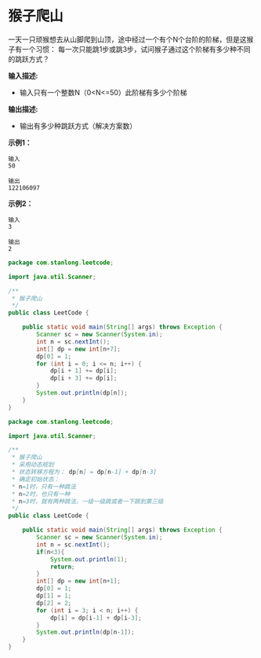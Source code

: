 # 猴子爬山

一天一只顽猴想去从山脚爬到山顶，途中经过一个有个N个台阶的阶梯，但是这猴子有一个习惯： 每一次只能跳1步或跳3步，试问猴子通过这个阶梯有多少种不同的跳跃方式？

 **输入描述:**

- 输入只有一个整数N（0<N<=50）此阶梯有多少个阶梯

**输出描述:**

- 输出有多少种跳跃方式（解决方案数）


**示例1：**

```
输入
50

输出
122106097
```

**示例2：**

```
输入
3

输出
2
```

```java
package com.stanlong.leetcode;

import java.util.Scanner;

/**
 * 猴子爬山
 */
public class LeetCode {

    public static void main(String[] args) throws Exception {
        Scanner sc = new Scanner(System.in);
        int n = sc.nextInt();
        int[] dp = new int[n+7];
        dp[0] = 1;
        for (int i = 0; i <= n; i++) {
            dp[i + 1] += dp[i];
            dp[i + 3] += dp[i];
        }
        System.out.println(dp[n]);
    }
}
```

```java
package com.stanlong.leetcode;

import java.util.Scanner;

/**
 * 猴子爬山
 * 采用动态规划
 * 状态转移方程为： dp[n] = dp[n-1] + dp[n-3]
 * 确定初始状态：
 * n=1时，只有一种跳法
 * n=2时，也只有一种
 * n=3时，就有两种跳法，一级一级跳或者一下跳到第三级
 */
public class LeetCode {

    public static void main(String[] args) throws Exception {
        Scanner sc = new Scanner(System.in);
        int n = sc.nextInt();
        if(n<3){
            System.out.println(1);
            return;
        }
        int[] dp = new int[n+1];
        dp[0] = 1;
        dp[1] = 1;
        dp[2] = 2;
        for (int i = 3; i < n; i++) {
            dp[i] = dp[i-1] + dp[i-3];
        }
        System.out.println(dp[n-1]);
    }
}
```


